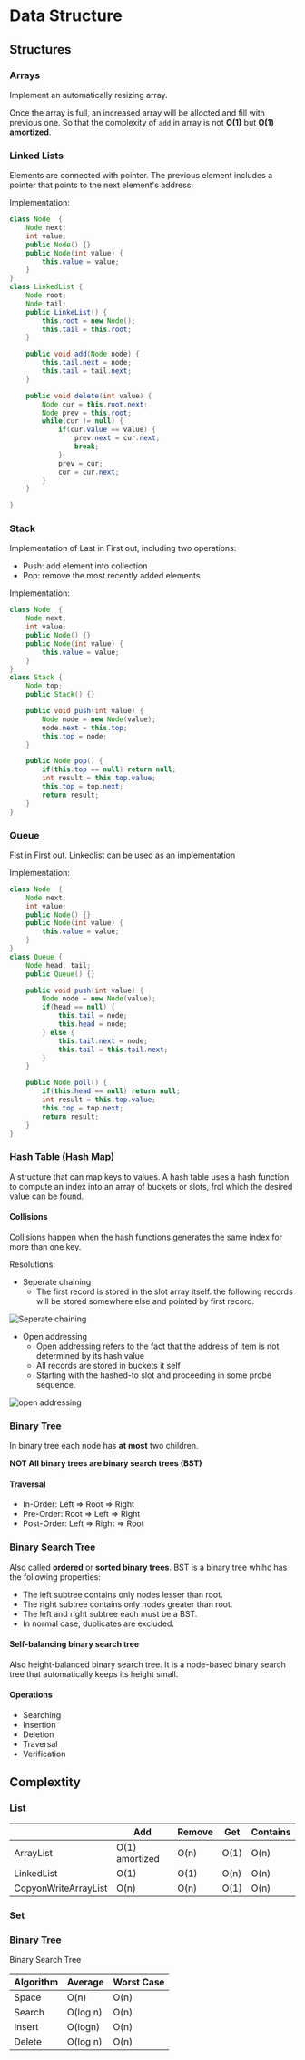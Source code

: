 # Data Structure

## Structures

### Arrays

Implement an automatically resizing array.

Once the array is full, an increased array will be allocted and fill with previous one. So that the complexity of ```add``` in array is not **O(1)** but **O(1) amortized**.

### Linked Lists

Elements are connected with pointer. The previous element includes a pointer that points to the next element's address.

Implementation:

```java
class Node  {
    Node next;
    int value;
    public Node() {}
    public Node(int value) {
        this.value = value;
    }
}
class LinkedList {
    Node root;
    Node tail;
    public LinkeList() {
        this.root = new Node();
        this.tail = this.root;
    }

    public void add(Node node) {
        this.tail.next = node;
        this.tail = tail.next;
    }

    public void delete(int value) {
        Node cur = this.root.next;
        Node prev = this.root;
        while(cur != null) {
            if(cur.value == value) {
                prev.next = cur.next;
                break;
            }
            prev = cur;
            cur = cur.next;
        }
    }

}
```

### Stack

Implementation of Last in First out, including two operations:

* Push: add element into collection
* Pop: remove the most recently added elements

Implementation:

```java
class Node  {
    Node next;
    int value;
    public Node() {}
    public Node(int value) {
        this.value = value;
    }
}
class Stack {
    Node top;
    public Stack() {}

    public void push(int value) {
        Node node = new Node(value);
        node.next = this.top;
        this.top = node;
    }

    public Node pop() {
        if(this.top == null) return null;
        int result = this.top.value;
        this.top = top.next;
        return result;
    }
}
```

### Queue

Fist in First out. Linkedlist can be used as an implementation

Implementation:

```java
class Node  {
    Node next;
    int value;
    public Node() {}
    public Node(int value) {
        this.value = value;
    }
}
class Queue {
    Node head, tail;
    public Queue() {}

    public void push(int value) {
        Node node = new Node(value);
        if(head == null) {
            this.tail = node;
            this.head = node;
        } else {
            this.tail.next = node;
            this.tail = this.tail.next;
        }
    }

    public Node poll() {
        if(this.head == null) return null;
        int result = this.top.value;
        this.top = top.next;
        return result;
    }
}
```

### Hash Table (Hash Map)

A structure that can map keys to values. A hash table uses a hash function to compute an index into an array of buckets or slots, frol which the desired value can be found.

#### Collisions

Collisions happen when the hash functions generates the same index for more than one key.

Resolutions:
* Seperate chaining
    * The first record is stored in the slot array itself. the following records will be stored somewhere else and pointed by first record.

![Seperate chaining](img/seperate-chaining.png)

* Open addressing
    * Open addressing refers to the fact that the address of item is not determined by its hash value
    * All records are stored in buckets it self
    * Starting with the hashed-to slot and proceeding in some probe sequence.

![open addressing](img/open-addressing.png)

### Binary Tree

In binary tree each node has **at most** two children.

**NOT All binary trees are binary search trees (BST)**

#### Traversal

* In-Order: Left => Root => Right
* Pre-Order: Root => Left => Right
* Post-Order: Left => Right => Root

### Binary Search Tree

Also called **ordered** or **sorted binary trees**. BST is a binary tree whihc has the following properties:

* The left subtree contains only nodes lesser than root.
* The right subtree contains only nodes greater than root.
* The left and right subtree each must be a BST.
* In normal case, duplicates are excluded.
#### Self-balancing binary search tree

Also height-balanced binary search tree. It is a node-based binary search tree that automatically keeps its height small.

#### Operations

* Searching
* Insertion
* Deletion
* Traversal
* Verification

## Complextity

### List

|                      	| Add            	| Remove 	| Get  	| Contains 	|
|----------------------	|----------------	|--------	|------	|----------	|
| ArrayList            	| O(1) amortized 	| O(n)   	| O(1) 	| O(n)     	|
| LinkedList           	| O(1)           	| O(1)   	| O(n) 	| O(n)     	|
| CopyonWriteArrayList 	| O(n)           	| O(n)   	| O(1) 	| O(n)     	|

### Set

### Binary Tree

Binary Search Tree

| Algorithm 	| Average  	| Worst Case 	|
|-----------	|----------	|------------	|
| Space     	| O(n)     	| O(n)       	|
| Search    	| O(log n) 	| O(n)       	|
| Insert    	| O(logn)  	| O(n)       	|
| Delete    	| O(log n) 	| O(n)       	|